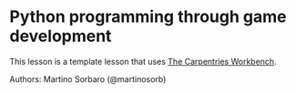 # Python programming through game development

This lesson is a template lesson that uses [The Carpentries Workbench][workbench]. 

Authors: Martino Sorbaro (@martinosorb)

[workbench]: https://carpentries.github.io/sandpaper-docs/
